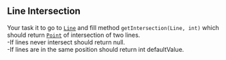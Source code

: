 ## Line Intersection

Your task it to go to [`Line`](src/main/java/ru/danka/intersection/Line.java) and fill method `getIntersection(Line, int)` which should return [`Point`](src/main/java/ru/danka/intersection/Point.java) of intersection of two lines.</br>
-If lines never intersect should return null. </br>
-If lines are in the same position should return int defaultValue.